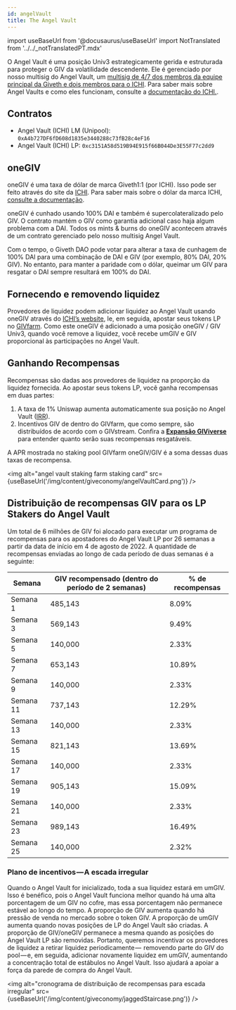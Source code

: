 ```yaml
---
id: angelVault
title: The Angel Vault
---
```


import useBaseUrl from '@docusaurus/useBaseUrl'
import NotTranslated from '../../\_notTranslatedPT.mdx'

<NotTranslated />

O Angel Vault é uma posição Univ3 estrategicamente gerida e estruturada para proteger o GIV da volatilidade descendente. Ele é gerenciado por nosso multisig do Angel Vault, um [multisig de 4/7 dos membros da equipe principal da Giveth e dois membros para o ICHI](https://gnosis-safe.io/app/eth:0x2B0ee142dCFE7C2dD150cDbd7B6832F6e9977f51/home). Para saber mais sobre Angel Vaults e como eles funcionam, consulte a [documentação do ICHI.](https://docs.ichi.org/ichi-docs-v3/ichi-vaults/angel-vaults).

## Contratos

- Angel Vault (ICHI) LM (Unipool): `0xA4b727DF6fD608d1835e3440288c73fB28c4eF16`
- Angel Vault (ICHI) LP: `0xc3151A58d519B94E915f66B044De3E55F77c2dd9`

## oneGIV

oneGIV é uma taxa de dólar de marca Giveth1:1 (por ICHI). Isso pode ser feito através do site da [ICHI](https://app.ichi.org/vault?poolId=20009&back=vault). Para saber mais sobre o dólar da marca ICHI, [consulte a documentação](https://docs.ichi.org/ichi-docs-v3/branded-dollars/overview).

oneGIV é cunhado usando 100% DAI e também é supercolateralizado pelo GIV. O contrato mantém o GIV como garantia adicional caso haja algum problema com a DAI. Todos os mints & burns do oneGIV acontecem através de um contrato gerenciado pelo nosso multisig Angel Vault.

Com o tempo, o Giveth DAO pode votar para alterar a taxa de cunhagem de 100% DAI para uma combinação de DAI e GIV (por exemplo, 80% DAI, 20% GIV). No entanto, para manter a paridade com o dólar, queimar um GIV para resgatar o DAI sempre resultará em 100% do DAI.

## Fornecendo e removendo liquidez

Provedores de liquidez podem adicionar liquidez ao Angel Vault usando oneGIV através do [ICHI’s website](https://app.ichi.org/vault?poolId=20009&back=vault), Ie, em seguida, apostar seus tokens LP no [GIVfarm](https://giveth.io/givfarm). Como este oneGIV é adicionado a uma posição oneGIV / GIV Univ3, quando você remove a liquidez, você recebe umGIV e GIV proporcional às participações no Angel Vault.

## Ganhando Recompensas

Recompensas são dadas aos provedores de liquidez na proporção da liquidez fornecida. Ao apostar seus tokens LP, você ganha recompensas em duas partes:

1. A taxa de 1% Uniswap aumenta automaticamente sua posição no Angel Vault ([IRR](https://docs.ichi.org/ichi-docs-v3/resources/faqs#what-does-the-irr-metric-on-the-angel-vault-page-represent)).
2. Incentivos GIV de dentro do GIVfarm, que como sempre, são distribuídos de acordo com o GIVstream. Confira a [**Expansão GIViverse**](https://giveth.io/givstream) para entender quanto serão suas recompensas resgatáveis.

A APR mostrada no staking pool GIVfarm oneGIV/GIV é a soma dessas duas taxas de recompensa.

<img alt="angel vault staking farm staking card" src={useBaseUrl('/img/content/giveconomy/angelVaultCard.png')} />

## Distribuição de recompensas GIV para os LP Stakers do Angel Vault

Um total de 6 milhões de GIV foi alocado para executar um programa de recompensas para os apostadores do Angel Vault LP por 26 semanas a partir da data de início em 4 de agosto de 2022. A quantidade de recompensas enviadas ao longo de cada período de duas semanas é a seguinte:

| Semana    | GIV recompensado (dentro do período de 2 semanas) | % de recompensas |
| --------- | ------------------------------------------------- | ---------------- |
| Semana 1  | 485,143                                           | 8.09%            |
| Semana 3  | 569,143                                           | 9.49%            |
| Semana 5  | 140,000                                           | 2.33%            |
| Semana 7  | 653,143                                           | 10.89%           |
| Semana 9  | 140,000                                           | 2.33%            |
| Semana 11 | 737,143                                           | 12.29%           |
| Semana 13 | 140,000                                           | 2.33%            |
| Semana 15 | 821,143                                           | 13.69%           |
| Semana 17 | 140,000                                           | 2.33%            |
| Semana 19 | 905,143                                           | 15.09%           |
| Semana 21 | 140,000                                           | 2.33%            |
| Semana 23 | 989,143                                           | 16.49%           |
| Semana 25 | 140,000                                           | 2.32%            |

### Plano de incentivos — A escada irregular

Quando o Angel Vault for inicializado, toda a sua liquidez estará em umGIV. Isso é benéfico, pois o Angel Vault funciona melhor quando há uma alta porcentagem de um GIV no cofre, mas essa porcentagem não permanece estável ao longo do tempo.
A proporção de GIV aumenta quando há pressão de venda no mercado sobre o token GIV.
A proporção de umGIV aumenta quando novas posições de LP do Angel Vault são criadas.
A proporção de GIV/oneGIV permanece a mesma quando as posições do Angel Vault LP são removidas.
Portanto, queremos incentivar os provedores de liquidez a retirar liquidez periodicamente —  removendo parte do GIV do pool — e, em seguida, adicionar novamente liquidez em umGIV, aumentando a concentração total de estábulos no Angel Vault. Isso ajudará a apoiar a força da parede de compra do Angel Vault.

<img alt="cronograma de distribuição de recompensas para escada irregular" src={useBaseUrl('/img/content/giveconomy/jaggedStaircase.png')} />
